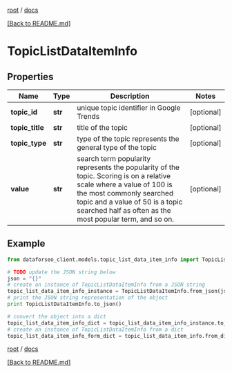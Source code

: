 [root](./../ "root") / [docs](./ "docs")

[[Back to README.md]](./../README.md "[Back to README.md]")

# TopicListDataItemInfo

## Properties

Name | Type | Description | Notes
------------ | ------------- | ------------- | -------------
**topic_id** | **str** | unique topic identifier in Google Trends | [optional]
**topic_title** | **str** | title of the topic | [optional]
**topic_type** | **str** | type of the topic represents the general type of the topic | [optional]
**value** | **str** | search term popularity represents the popularity of the topic. Scoring is on a relative scale where a value of 100 is the most commonly searched topic and a value of 50 is a topic searched half as often as the most popular term, and so on. | [optional]

## Example

```python
from dataforseo_client.models.topic_list_data_item_info import TopicListDataItemInfo

# TODO update the JSON string below
json = "{}"
# create an instance of TopicListDataItemInfo from a JSON string
topic_list_data_item_info_instance = TopicListDataItemInfo.from_json(json)
# print the JSON string representation of the object
print TopicListDataItemInfo.to_json()

# convert the object into a dict
topic_list_data_item_info_dict = topic_list_data_item_info_instance.to_dict()
# create an instance of TopicListDataItemInfo from a dict
topic_list_data_item_info_form_dict = topic_list_data_item_info.from_dict(topic_list_data_item_info_dict)
```

  

[root](./../ "root") / [docs](./ "docs")

[[Back to README.md]](./../README.md "[Back to README.md]")